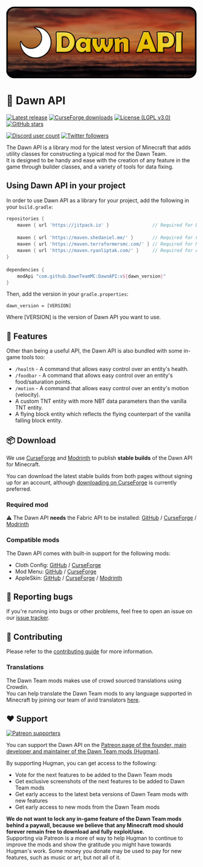 [![Dawn API](https://raw.githubusercontent.com/DawnTeamMC/DawnTeamMC/master/dawn_api/header.png)](https://dawnteammc.github.io/)

# 🌙 Dawn API
[![Latest release](https://img.shields.io/github/release/DawnTeamMC/DawnAPI.svg)](https://github.com/DawnTeamMC/DawnAPI/releases/latest)
[![CurseForge downloads](http://cf.way2muchnoise.eu/full_dawn_downloads.svg)](https://www.curseforge.com/minecraft/mc-mods/dawn)
[![License (LGPL v3.0)](https://img.shields.io/badge/code%20license-LGPL%20v3.0-green.svg?style=flat-square)](https://www.gnu.org/licenses/lgpl-3.0.en.html)
[![GitHub stars](https://img.shields.io/github/stars/DawnTeamMC/DawnAPI.svg?style=flat-square)]()

[![Discord user count](https://img.shields.io/discord/504608980799062036.svg?logoColor=FFFFFF&logo=discord&color=7289DA&style=flat-square)](https://discord.gg/8ksTVJu)
[![Twitter followers](https://img.shields.io/twitter/follow/DawnTeamMC.svg?logo=twitter&label=twitter&style=flat-square)](https://twitter.com/DawnTeamMC)

The Dawn API is a library mod for the latest version of Minecraft that adds utility classes for constructing a typical mod for the Dawn Team.  
It is designed to be handy and ease with the creation of any feature in the game through builder classes, and a variety of tools for data fixing.

## Using Dawn API in your project

In order to use Dawn API as a library for your project, add the following in your ``build.gradle``:
```gradle
repositories {
    maven { url 'https://jitpack.io' }                // Required for Dawn API
    
    maven { url 'https://maven.shedaniel.me/' }       // Required for Cloth Config
    maven { url 'https://maven.terraformersmc.com/' } // Required for Mod Menu
    maven { url 'https://maven.ryanliptak.com/' }     // Required for AppleSkin
}

dependencies {
    modApi "com.github.DawnTeamMC:DawnAPI:v${dawn_version}"
}
```

Then, add the version in your ``gradle.properties``:
```properties
dawn_version = [VERSION]
```
Where [VERSION] is the version of Dawn API you want to use.

## 👾 Features
Other than being a useful API, the Dawn API is also bundled with some in-game tools too:

- `/health` - A command that allows easy control over an entity's health.
- `/foodbar` - A command that allows easy control over an entity's food/saturation points.
- `/motion` - A command that allows easy control over an entity's motion (velocity).
- A custom TNT entity with more NBT data parameters than the vanilla TNT entity.
- A flying block entity which reflects the flying counterpart of the vanilla falling block entity.

## 📦 Download
We use [CurseForge](https://www.curseforge.com/minecraft/mc-mods/dawn) and [Modrinth](https://modrinth.com/mod/dawn) to publish **stable builds** of the Dawn API for Minecraft.

You can download the latest stable builds from both pages without signing up for an account, although [downloading on CurseForge](https://www.curseforge.com/minecraft/mc-mods/dawn) is currently preferred.

### Required mod
⚠ The Dawn API **needs** the Fabric API to be installed: [GitHub](https://github.com/FabricMC/fabric) / [CurseForge](https://www.curseforge.com/minecraft/mc-mods/fabric-api) / [Modrinth](https://modrinth.com/mod/fabric-api)

### Compatible mods
The Dawn API comes with built-in support for the following mods:

- Cloth Config: [GitHub](https://github.com/shedaniel/cloth-config) / [CurseForge](https://www.curseforge.com/minecraft/mc-mods/cloth-config)
- Mod Menu: [GitHub](https://github.com/TerraformersMC/ModMenu) / [CurseForge](https://www.curseforge.com/minecraft/mc-mods/modmenu)
- AppleSkin: [GitHub](https://github.com/squeek502/AppleSkin) / [CurseForge](https://www.curseforge.com/minecraft/mc-mods/appleskin) / [Modrinth](https://modrinth.com/mod/appleskin)

## 🐛 Reporting bugs
If you're running into bugs or other problems, feel free to open an issue on our [issue tracker](https://github.com/DawnTeamMC/DawnAPI/issues).

## 🔧 Contributing
Please refer to the [contributing guide](https://github.com/DawnTeamMC/DawnAPI/blob/master/CONTRIBUTING.md) for more information.

### Translations
The Dawn Team mods makes use of crowd sourced translations using Crowdin.  
You can help translate the Dawn Team mods to any language supported in Minecraft by joining our team of avid translators [here](https://crowdin.com/project/dawnteam).

## ❤️ Support
[![Patreon supporters](https://img.shields.io/endpoint.svg?url=https%3A%2F%2Fshieldsio-patreon.vercel.app%2Fapi%3Fusername%3DHugman%26type%3Dpatrons&style=flat-square)](https://patreon.com/Hugman)

You can support the Dawn API on the [Patreon page of the founder, main developer and maintainer of the Dawn Team mods (Hugman)](https://patreon.com/Hugman).

By supporting Hugman, you can get access to the following:

- Vote for the next features to be added to the Dawn Team mods
- Get exclusive screenshots of the next features to be added to Dawn Team mods
- Get early access to the latest beta versions of Dawn Team mods with new features
- Get early access to new mods from the Dawn Team mods

**We do not want to lock any in-game feature of the Dawn Team mods behind a paywall, because we believe that any Minecraft mod should forever remain free to download and fully exploit/use.**  
Supporting via Patreon is a more of way to help Hugman to continue to improve the mods and show the gratitude you might have towards Hugman's work.
Some money you donate may be used to pay for new features, such as music or art, but not all of it.
